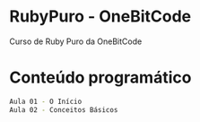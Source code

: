 # RubyPuro - OneBitCode

Curso de Ruby Puro da OneBitCode

# Conteúdo programático
```sh
Aula 01 - O Início
Aula 02 - Conceitos Básicos
```
